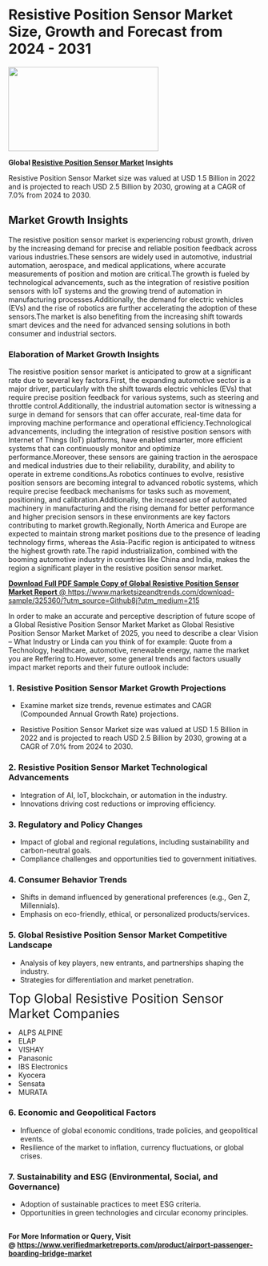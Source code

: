 <H1>Resistive Position Sensor Market Size, Growth and Forecast from 2024 - 2031</H1><img class="aligncenter size-medium wp-image-584254" src="https://thirdeyenews.in/wp-content/uploads/2024/09/Global-Market-Research-300x168.jpeg" alt="" width="300" height="168" /><p><strong>Global&nbsp;<a href="https://www.marketsizeandtrends.com/download-sample/325360/?utm_source=Github8j?utm_medium=215">Resistive Position Sensor Market</a> Insights</strong></p><p>Resistive Position Sensor Market size was valued at USD 1.5 Billion in 2022 and is projected to reach USD 2.5 Billion by 2030, growing at a CAGR of 7.0% from 2024 to 2030.</p><p><h2>Market Growth Insights</h2> The resistive position sensor market is experiencing robust growth, driven by the increasing demand for precise and reliable position feedback across various industries.These sensors are widely used in automotive, industrial automation, aerospace, and medical applications, where accurate measurements of position and motion are critical.The growth is fueled by technological advancements, such as the integration of resistive position sensors with IoT systems and the growing trend of automation in manufacturing processes.Additionally, the demand for electric vehicles (EVs) and the rise of robotics are further accelerating the adoption of these sensors.The market is also benefiting from the increasing shift towards smart devices and the need for advanced sensing solutions in both consumer and industrial sectors.<p><a href="#"></a></p> <h3>Elaboration of Market Growth Insights</h3> The resistive position sensor market is anticipated to grow at a significant rate due to several key factors.First, the expanding automotive sector is a major driver, particularly with the shift towards electric vehicles (EVs) that require precise position feedback for various systems, such as steering and throttle control.Additionally, the industrial automation sector is witnessing a surge in demand for sensors that can offer accurate, real-time data for improving machine performance and operational efficiency.Technological advancements, including the integration of resistive position sensors with Internet of Things (IoT) platforms, have enabled smarter, more efficient systems that can continuously monitor and optimize performance.Moreover, these sensors are gaining traction in the aerospace and medical industries due to their reliability, durability, and ability to operate in extreme conditions.As robotics continues to evolve, resistive position sensors are becoming integral to advanced robotic systems, which require precise feedback mechanisms for tasks such as movement, positioning, and calibration.Additionally, the increased use of automated machinery in manufacturing and the rising demand for better performance and higher precision sensors in these environments are key factors contributing to market growth.Regionally, North America and Europe are expected to maintain strong market positions due to the presence of leading technology firms, whereas the Asia-Pacific region is anticipated to witness the highest growth rate.The rapid industrialization, combined with the booming automotive industry in countries like China and India, makes the region a significant player in the resistive position sensor market.<p><a href="#"></p><p><span class=""><strong>Download Full PDF Sample Copy of Global Resistive Position Sensor Market Report</strong> @ <a href="https://www.marketsizeandtrends.com/download-sample/325360/?utm_source=Github8j?utm_medium=215" target="_blank">https://www.marketsizeandtrends.com/download-sample/325360/?utm_source=Github8j?utm_medium=215</a></span></p><p>In order to make an accurate and perceptive description of future scope of a Global&nbsp;Resistive Position Sensor Market Market as Global&nbsp;Resistive Position Sensor Market Market of 2025, you need to describe a clear Vision &ndash; What Industry or Linda can you think of for example: Quote from a Technology, healthcare, automotive, renewable energy, name the market you are Reffering to.However, some general trends and factors usually impact market reports and their future outlook include:</p><h3>1.&nbsp;<strong>Resistive Position Sensor Market Growth Projections</strong></h3><ul><li>Examine market size trends, revenue estimates and CAGR (Compounded Annual Growth Rate) projections.</li><li><p>Resistive Position Sensor Market size was valued at USD 1.5 Billion in 2022 and is projected to reach USD 2.5 Billion by 2030, growing at a CAGR of 7.0% from 2024 to 2030.</p></li></ul><h3>2.&nbsp;<strong>Resistive Position Sensor Market Technological Advancements</strong></h3><ul><li>Integration of AI, IoT, blockchain, or automation in the industry.</li><li>Innovations driving cost reductions or improving efficiency.</li></ul><h3>3.&nbsp;<strong>Regulatory and Policy Changes</strong></h3><ul><li>Impact of global and regional regulations, including sustainability and carbon-neutral goals.</li><li>Compliance challenges and opportunities tied to government initiatives.</li></ul><h3>4.&nbsp;<strong>Consumer Behavior Trends</strong></h3><ul><li>Shifts in demand influenced by generational preferences (e.g., Gen Z, Millennials).</li><li>Emphasis on eco-friendly, ethical, or personalized products/services.</li></ul><h3>5.&nbsp;<strong>Global Resistive Position Sensor Market Competitive Landscape</strong></h3><ul><li>Analysis of key players, new entrants, and partnerships shaping the industry.</li><li>Strategies for differentiation and market penetration.</li></ul><p data-pm-slice="1 1 []"><span style="color: inherit; font-family: inherit; font-size: 25px;">Top Global Resistive Position Sensor Market Companies</span></p><div class="" data-test-id=""><p><li>ALPS ALPINE</li><li> ELAP</li><li> VISHAY</li><li> Panasonic</li><li> IBS Electronics</li><li> Kyocera</li><li> Sensata</li><li> MURATA</li></p></div><h3>6.&nbsp;<strong>Economic and Geopolitical Factors</strong></h3><ul><li>Influence of global economic conditions, trade policies, and geopolitical events.</li><li>Resilience of the market to inflation, currency fluctuations, or global crises.</li></ul><h3>7.&nbsp;<strong>Sustainability and ESG (Environmental, Social, and Governance)</strong></h3><ul><li>Adoption of sustainable practices to meet ESG criteria.</li><li>Opportunities in green technologies and circular economy principles.</li></ul><h2><strong style="font-size: 14px;">For More Information or Query, Visit @&nbsp;</strong><a style="background-color: #ffffff; font-size: 14px;" href="https://www.marketsizeandtrends.com/report/resistive-position-sensor-market/" target="_blank">https://www.verifiedmarketreports.com/product/airport-passenger-boarding-bridge-market</a></h2>